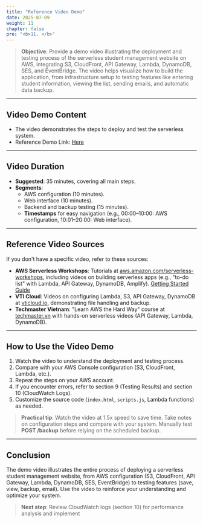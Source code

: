 ```yaml
---
title: "Reference Video Demo"
date: 2025-07-09
weight: 11
chapter: false
pre: "<b>11. </b>"
---
```


> **Objective**: Provide a demo video illustrating the deployment and testing process of the serverless student management website on AWS, integrating S3, CloudFront, API Gateway, Lambda, DynamoDB, SES, and EventBridge. The video helps visualize how to build the application, from infrastructure setup to testing features like entering student information, viewing the list, sending emails, and automatic data backup.

---

## Video Demo Content

- The video demonstrates the steps to deploy and test the serverless system.
- Reference Demo Link: [Here](https://drive.google.com/file/d/1Tjlm74NRt5Dq5NhBiH9JJ4sQtsFQU0DB/view?usp=drive_link)

---

## Video Duration

- **Suggested**: 35 minutes, covering all main steps.  
- **Segments**:  
  - AWS configuration (10 minutes).  
  - Web interface (10 minutes).  
  - Backend and backup testing (15 minutes).  
  - **Timestamps** for easy navigation (e.g., 00:00–10:00: AWS configuration, 10:01–20:00: Web interface).  

---

## Reference Video Sources

If you don't have a specific video, refer to these sources:  
- **AWS Serverless Workshops**: Tutorials at [aws.amazon.com/serverless-workshops](https://aws.amazon.com/serverless-workshops), including videos on building serverless apps (e.g., "to-do list" with Lambda, API Gateway, DynamoDB, Amplify). [Getting Started Guide](https://aws.amazon.com/getting-started/hands-on/build-web-app-s3-lambda-api-gateway-dynamodb/)
- **VTI Cloud**: Videos on configuring Lambda, S3, API Gateway, DynamoDB at [vticloud.io](https://vticloud.io), demonstrating file handling and backup.  
- **Techmaster Vietnam**: "Learn AWS the Hard Way" course at [techmaster.vn](https://techmaster.vn) with hands-on serverless videos (API Gateway, Lambda, DynamoDB).  

---

## How to Use the Video Demo

1. Watch the video to understand the deployment and testing process.  
2. Compare with your AWS Console configuration (S3, CloudFront, Lambda, etc.).  
3. Repeat the steps on your AWS account.  
4. If you encounter errors, refer to section 9 (Testing Results) and section 10 (CloudWatch Logs).  
5. Customize the source code (`index.html`, `scripts.js`, Lambda functions) as needed.  

> **Practical tip**: Watch the video at 1.5x speed to save time. Take notes on configuration steps and compare with your system. Manually test **POST /backup** before relying on the scheduled backup.

---

## Conclusion

The demo video illustrates the entire process of deploying a serverless student management website, from AWS configuration (S3, CloudFront, API Gateway, Lambda, DynamoDB, SES, EventBridge) to testing features (save, view, backup, email). Use the video to reinforce your understanding and optimize your system.

> **Next step**: Review CloudWatch logs (section 10) for performance analysis and implement